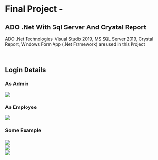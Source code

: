 # Final Project - 
## ADO .Net With Sql Server And Crystal Report
ADO .Net Technologies, Visual Studio 2019, MS SQL Server 2019, Crystal Report, Windows Form App (.Net Framework)  are used in this Project
<br />
<br />
<br />
<h2>Login Details</h3>
<h3>As Admin</h3>
<img src="https://github.com/mmrradif/FinalProject_ADO.NetWithSqlServerAndCrystalReport/blob/66f28d2734a625829a5cf016b70d69283abb87a3/Images/Admins.png" />
<h3>As Employee</h3>
<img src="https://github.com/mmrradif/FinalProject_ADO.NetWithSqlServerAndCrystalReport/blob/66f28d2734a625829a5cf016b70d69283abb87a3/Images/Employees.png" />
<br />
<h3>Some Example<h3/>
<img src="https://github.com/mmrradif/FinalProject_ADO.NetWithSqlServerAndCrystalReport/blob/66f28d2734a625829a5cf016b70d69283abb87a3/Images/AdminLogin.png" />
<br />
<img src="https://github.com/mmrradif/FinalProject_ADO.NetWithSqlServerAndCrystalReport/blob/66f28d2734a625829a5cf016b70d69283abb87a3/Images/EmployeeLogin.png" />
<br />
<img src="https://github.com/mmrradif/FinalProject_ADO.NetWithSqlServerAndCrystalReport/blob/66f28d2734a625829a5cf016b70d69283abb87a3/Images/Report.png" />
